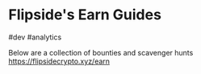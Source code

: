 # Flipside's Earn Guides
#dev #analytics 

Below are a collection of bounties and scavenger hunts
https://flipsidecrypto.xyz/earn